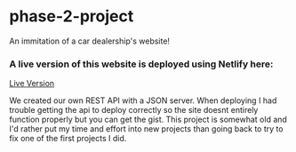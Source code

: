 # phase-2-project

An immitation of a car dealership's website!

### A live version of this website is deployed using Netlify here:
[Live Version](https://stalwart-melomakarona-f5293a.netlify.app/)

We created our own REST API with a JSON server.  When deploying I had trouble getting the api to deploy correctly so the site doesnt entirely function properly but you can get the gist.  This project is somewhat old and I'd rather put my time and effort into new projects than going back to try to fix one of the first projects I did.
